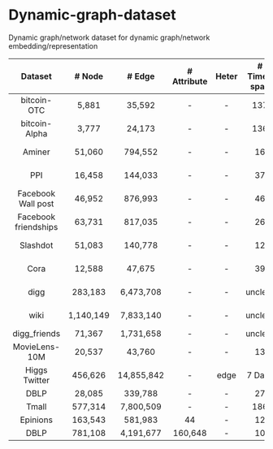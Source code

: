 # Dynamic-graph-dataset

Dynamic graph/network dataset for dynamic graph/network embedding/representation

|       Dataset       |  # Node  |   # Edge   | # Attribute | Heter | # Time-span | # Label |                                                 Source                                                 |
| :------------------: | :-------: | :--------: | :---------: | :---: | :---------: | :-----: | :----------------------------------------------------------------------------------------------------: |
|     bitcoin-OTC     |   5,881   |   35,592   |      -      |   -   |     137     |    -    |                [EvolveGCN AAAI20](http://snap.stanford.edu/data/soc-sign-bitcoin-otc.html)                |
|    bitcoin-Alpha    |   3,777   |   24,173   |      -      |   -   |     136     |    -    |              [EvolveGCN AAAI20](https://snap.stanford.edu/data/soc-sign-bitcoin-alpha.html)              |
|        Aminer        |  51,060  |  794,552  |      -      |   -   |     16     |    -    | [DynamicTriad AAAI18](https://drive.google.com/file/d/1vzvVhZ-FIY3iY3nBQlW77GRfJO0o_Ugg/view?usp=sharing) |
|         PPI         |  16,458  |  144,033  |      -      |   -   |     37     |    -    |                    [tNodeEmbedding IJCAI19](https://github.com/urielsinger/tNodeEmbed)                    |
|  Facebook Wall post  |  46,952  |  876,993  |      -      |   -   |     46     |    -    |            [tNodeEmbedding IJCAI19](http://konect.uni-koblenz.de/networks/facebook-wosn-wall)            |
| Facebook friendships |  63,731  |  817,035  |      -      |   -   |     26     |    -    |            [tNodeEmbedding IJCAI19](http://konect.uni-koblenz.de/networks/facebook-wosn-links)            |
|       Slashdot       |  51,083  |  140,778  |      -      |   -   |     12     |    -    |             [tNodeEmbedding IJCAI19](http://konect.uni-koblenz.de/networks/slashdot-threads)             |
|         Cora         |  12,588  |   47,675   |      -      |   -   |     39     |    -    |             [tNodeEmbedding IJCAI19](http://konect.uni-koblenz.de/networks/slashdot-threads)             |
|         digg         |  283,183  | 6,473,708 |      -      |   -   |   unclear   |    -    |                [node2bits PKDD19](http://konect.uni-koblenz.de/networks/slashdot-threads)                |
|         wiki         | 1,140,149 | 7,833,140 |      -      |   -   |   unclear   |    -    |                [node2bits PKDD19](http://konect.uni-koblenz.de/networks/slashdot-threads)                |
|     digg_friends     |  71,367  | 1,731,658 |      -      |   -   |   unclear   |    -    |                    [DNPS TKDE19](https://www.isi.edu/~lerman/downloads/digg2009.html)                    |
|    MovieLens-10M    |  20,537  |   43,760   |      -      |   -   |     13     |    -    |            [DySAT WSDM20](https://drive.google.com/open?id=1TAWipN2y6uYf5BRtlKp-NY2BT3znH1YB)            |
|    Higgs Twitter    |  456,626  | 14,855,842 |      -      | edge |   7 Days   |    -    |                    [SNAP standford](http://snap.stanford.edu/data/higgs-twitter.html)                    |
|         DBLP         |  28,085  |  339,788  |      -      |   -   |     27     |   10   |                     [MMDNE CIKM19](https://github.com/rootlu/MMDNE/tree/master/data)                     |
|        Tmall        |  577,314  | 7,800,509 |      -      |   -   |     186     |    5    |                     [MMDNE CIKM19](https://github.com/rootlu/MMDNE/tree/master/data)                     |
|       Epinions       |  163,543  |  581,983  |     44     |   -   |     12     |    -    |                              [Our](https://cse.msu.edu/~tangjili/trust.html)                              |
|         DBLP         |  781,108  | 4,191,677 |   160,648   |   -   |     10     |    -    |                                                  Our                                                  |
